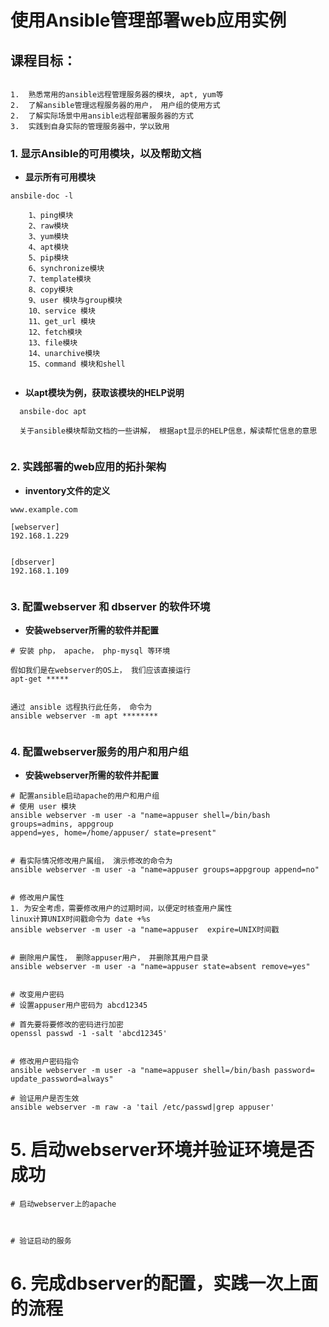 使用Ansible管理部署web应用实例
========================


## 课程目标：

```

1.  熟悉常用的ansible远程管理服务器的模块, apt, yum等
2.  了解ansible管理远程服务器的用户， 用户组的使用方式
2.  了解实际场景中用ansible远程部署服务器的方式
3.  实践到自身实际的管理服务器中，学以致用

```

### 1. 显示Ansible的可用模块，以及帮助文档

- **显示所有可用模块**

```
ansbile-doc -l
  
    1、ping模块 
    2、raw模块 
    3、yum模块 
    4、apt模块 
    5、pip模块 
    6、synchronize模块 
    7、template模块 
    8、copy模块 
    9、user 模块与group模块 
    10、service 模块 
    11、get_url 模块 
    12、fetch模块 
    13、file模块 
    14、unarchive模块 
    15、command 模块和shell
  
```


- **以apt模块为例，获取该模块的HELP说明**

```
  ansbile-doc apt
  
  关于ansible模块帮助文档的一些讲解， 根据apt显示的HELP信息，解读帮忙信息的意思
  
```




### 2. 实践部署的web应用的拓扑架构

- **inventory文件的定义**

```
www.example.com
 
[webserver]
192.168.1.229 

 
[dbserver]
192.168.1.109
  
```





### 3. 配置webserver 和 dbserver 的软件环境

- **安装webserver所需的软件并配置**

```
# 安装 php， apache， php-mysql 等环境

假如我们是在webserver的OS上， 我们应该直接运行 
apt-get *****


通过 ansible 远程执行此任务， 命令为
ansible webserver -m apt ********


```


### 4. 配置webserver服务的用户和用户组

- **安装webserver所需的软件并配置**

```
# 配置ansible启动apache的用户和用户组
# 使用 user 模块
ansible webserver -m user -a "name=appuser shell=/bin/bash groups=admins, appgroup 
append=yes, home=/home/appuser/ state=present"


# 看实际情况修改用户属组， 演示修改的命令为
ansible webserver -m user -a "name=appuser groups=appgroup append=no"


# 修改用户属性
1. 为安全考虑，需要修改用户的过期时间，以便定时核查用户属性
linux计算UNIX时间戳命令为 date +%s
ansible webserver -m user -a "name=appuser  expire=UNIX时间戳


# 删除用户属性， 删除appuser用户， 并删除其用户目录
ansible webserver -m user -a "name=appuser state=absent remove=yes"


# 改变用户密码
# 设置appuser用户密码为 abcd12345

# 首先要将要修改的密码进行加密
openssl passwd -1 -salt 'abcd12345'


# 修改用户密码指令
ansible webserver -m user -a "name=appuser shell=/bin/bash password= update_password=always"

# 验证用户是否生效
ansible webserver -m raw -a 'tail /etc/passwd|grep appuser'

```



# 5. 启动webserver环境并验证环境是否成功

```
# 启动webserver上的apache



# 验证启动的服务

```




# 6. 完成dbserver的配置，实践一次上面的流程



















